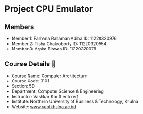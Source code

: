 # Project CPU Emulator

## Members
- Member 1: Farhana Rahaman Adiba ID: 11220320976
- Member 2: Tisha Chakroborty ID: 11220320954
- Member 3: Arpita Biswas ID: 11220320978
  
## Course Details 🏫

- Course Name: Computer Architecture
- Course Code: 3101
- Section: 5D
- Department: Computer Science & Engineering
- Instructor: Vashkar Kar (Lecturer)
- Institute: Northern University of Business & Technology, Khulna
- Website: www.nubtkhulna.ac.bd
